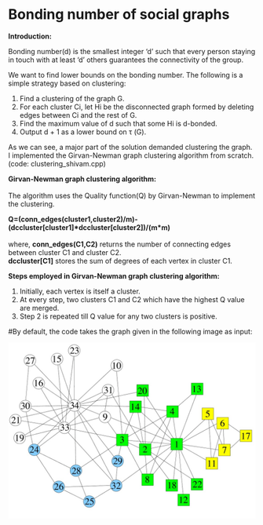 # Bonding number of social graphs

**Introduction:** <br /> 

Bonding number(d) is the smallest integer ‘d’ such that every person staying in touch with at least ‘d’ others guarantees the connectivity of the group.

We want to find lower bounds on the bonding number. The following is a simple strategy based on clustering:
1. Find a clustering of the graph G.
2. For each cluster Ci, let Hi be the disconnected graph formed by deleting edges between Ci and the rest of G.
3. Find the maximum value of d such that some Hi is d-bonded.
4. Output d + 1 as a lower bound on τ (G).

As we can see, a major part of the solution demanded clustering the graph. 
I implemented the Girvan-Newman graph clustering algorithm from scratch. (code: clustering_shivam.cpp) 

**Girvan-Newman graph clustering algorithm:** <br />      
The algorithm uses the Quality function(Q) by Girvan-Newman to implement the clustering.      

 **Q=(conn_edges(cluster1,cluster2)/m)-(dccluster[cluster1]\*dccluster[cluster2])/(m\*m)**   <br />               
where, **conn_edges(C1,C2)** returns the number of connecting edges between cluster C1 and cluster C2. <br /> **dccluster[C1]** stores the sum of degrees of each vertex in cluster C1.   
      
**Steps employed in Girvan-Newman graph clustering algorithm:**<br />
1) Initially, each vertex is itself a cluster.<br />
2) At every step, two clusters C1 and C2 which have the highest Q value are merged.<br />
3) Step 2 is repeated till Q value for any two clusters is positive.

#By default, the code takes the graph given in the following image as input:

![alt text](https://github.com/shivam2296/Graph-Clustering/blob/master/sample.jpg)
